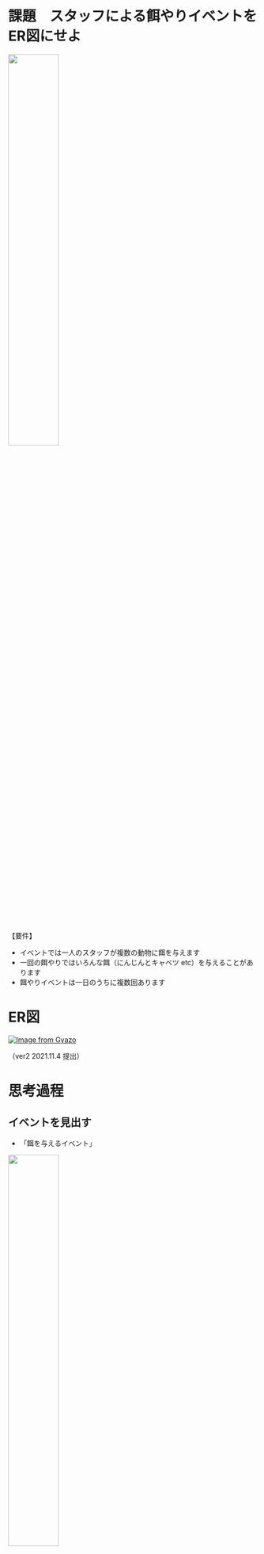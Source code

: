 # 課題　スタッフによる餌やりイベントをER図にせよ
<img src= https://i.gyazo.com/242a93d4ffa1ef168dfa8805f126e29b.jpg width=45%>

【要件】
- イベントでは一人のスタッフが複数の動物に餌を与えます
- 一回の餌やりではいろんな餌（にんじんとキャベツ etc）を与えることがあります
- 餌やりイベントは一日のうちに複数回あります

# ER図
[![Image from Gyazo](https://i.gyazo.com/def997bbb3d67f1c80078ef901d8e0e6.png)](https://gyazo.com/def997bbb3d67f1c80078ef901d8e0e6)

（ver2 2021.11.4 提出）
# 思考過程
## イベントを見出す
- 「餌を与えるイベント」
<img src= https://i.gyazo.com/d4092d0b14a89c12d0ef88abf70928ed.png width=45%>

## リソースを抜き出す
- 「スタッフ」
- 「餌」
- 「動物」
<img src= https://i.gyazo.com/a2d971521b3d2449892e75da20a7cee7.png width=45%>

## 項目を入れる
- IDを与える。
- 項目を埋める。
<img src= https://i.gyazo.com/78d4e5922ea2d98e4589305c4c3c4fba.png width=45%>


## リレーションシップ
<img src= https://i.gyazo.com/2131d1e0213c2419b21807d30c01da5f.png width=45%>
    
    
（ver1 2021.11.3 20:55　提出）
## レビュー
[![Image from Gyazo](https://i.gyazo.com/7467e7359d7d1eefacb31edba5e632d8.png)](https://gyazo.com/7467e7359d7d1eefacb31edba5e632d8)

### このままでは複数、つまり「多」を表現できていないことに気づく。
- 今のままでは（ver1）では一つのイベントで一匹（一種類）にしか餌を与えることしか表現できていない。
- 同様に、エサも一種類しか、表現できていない。
- ちなみに、イベントも複数回行われると要件があるので、これらの関係は「多対多」ではないか。

### 何が必要なのか。「中間テーブル」
<img src= https://i.gyazo.com/def997bbb3d67f1c80078ef901d8e0e6.png width=45%>

（ver2 2021.11.4 提出）
- これにより、どのイベントで複数にも対応したどの動物にどのエサを与えたかを表現できるのではないか。
- 　本題から逸れると思ったので、イベントテーブルからお客さんカラムも無くした。
